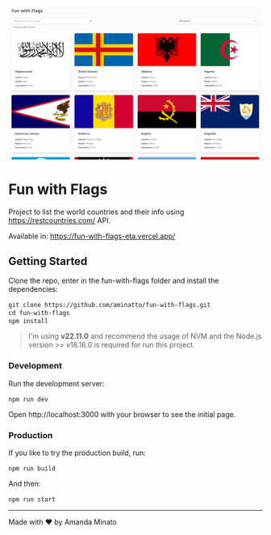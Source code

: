 ![Fun with flags screenshot](public/fun-with-flags-screenshot.png)

# Fun with Flags

Project to list the world countries and their info using https://restcountries.com/ API.

Available in: https://fun-with-flags-eta.vercel.app/

## Getting Started

Clone the repo, enter in the fun-with-flags folder and install the dependencies:

```
git clone https://github.com/aminatto/fun-with-flags.git
cd fun-with-flags
npm install
```

> I'm using **v22.11.0** and recommend the usage of NVM and the Node.js version >= v18.16.0 is required for run this project.

### Development

Run the development server:

```
npm run dev
```

Open http://localhost:3000 with your browser to see the initial page.

### Production

If you like to try the production build, run:

```
npm run build
```

And then:

```
npm run start
```
---

Made with ♥️ by Amanda Minato